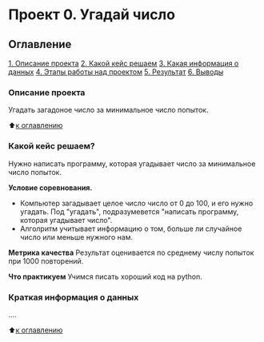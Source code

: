 # Проект 0. Угадай число

## Оглавление
[1. Описание проекта](https://github.com/Kucheriavii67/sf_data_science/blob/main/project_0/README.md#%D0%BE%D0%B3%D0%BB%D0%B0%D0%B2%D0%BB%D0%B5%D0%BD%D0%B8%D0%B5)
[2. Какой кейс решаем](https://github.com/Kucheriavii67/sf_data_science/blob/main/project_0/README.md#%D0%BE%D0%BF%D0%B8%D1%81%D0%B0%D0%BD%D0%B8%D0%B5-%D0%BF%D1%80%D0%BE%D0%B5%D0%BA%D1%82%D0%B0)
[3. Какая информация о данных](______)
[4. Этапы работы над проектом](______)
[5. Результат](_______)
[6. Выводы](__________)

### Описание проекта
Угадать загадоное число за минимальное число попыток.

:arrow_up:[к оглавлению](https://github.com/Kucheriavii67/sf_data_science/blob/main/project_0/README.md#%D0%BE%D0%B3%D0%BB%D0%B0%D0%B2%D0%BB%D0%B5%D0%BD%D0%B8%D0%B5)


### Какой кейс решаем?
Нужно написать программу, которая угадывает число за минимальное число попыток.

**Условие соревнования.**
- Компьютер загадывает целое число число от 0 до 100, и его нужно угадать. Под "угадать", подразумевется "написать программу, которая угадывает число".
- Алголритм учитывает информацию о том, больше ли случайное число или меньше нужного нам.

**Метрика качества**
Результат оценивается по среднему числу попыток при 1000 повторений.

**Что практикуем**
Учимся писать хороший код на python.


### Краткая информация о данных
....

:arrow_up:[к оглавлению](https://github.com/Kucheriavii67/sf_data_science/blob/main/project_0/README.md#%D0%BE%D0%B3%D0%BB%D0%B0%D0%B2%D0%BB%D0%B5%D0%BD%D0%B8%D0%B5)